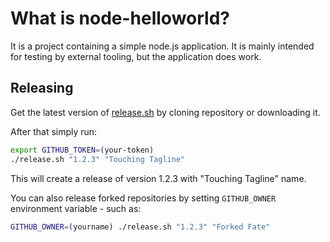 # What is node-helloworld?

It is a project containing a simple node.js application. It is mainly intended for testing by external tooling, but the application does work.

## Releasing

Get the latest version of [release.sh](https://github.com/node-helloworld/node-helloworld/blob/master/release.sh) by cloning repository or downloading it.

After that simply run:

```bash
export GITHUB_TOKEN=(your-token)
./release.sh "1.2.3" "Touching Tagline"
```

This will create a release of version 1.2.3 with "Touching Tagline" name.

You can also release forked repositories by setting `GITHUB_OWNER` environment variable - such as:

```bash
GITHUB_OWNER=(yourname) ./release.sh "1.2.3" "Forked Fate"
```

